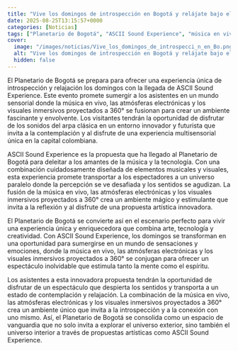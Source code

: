 ```yaml
---
title: "Vive los domingos de introspección en Bogotá y relájate bajo el domo del Planetario con los sonidos del arpa clásica y los visuales inmersivos que trae ASCII Sound Experience"
date: 2025-08-25T13:15:57+0000
categories: [Noticias]
tags: ["Planetario de Bogotá", "ASCII Sound Experience", "música en vivo", "atmósferas electrónicas", "visuales inmersivos", "experiencia multisensorial", "arte y tecnología."]
cover:
  image: "/images/noticias/Vive_los_domingos_de_introspecci_n_en_Bo.png"
  alt: "Vive los domingos de introspección en Bogotá y relájate bajo el domo del Planetario con los sonidos del arpa clásica y los visuales inmersivos que trae ASCII Sound Experience"
  hidden: false
---
```


El Planetario de Bogotá se prepara para ofrecer una experiencia única de introspección y relajación los domingos con la llegada de ASCII Sound Experience. Este evento promete sumergir a los asistentes en un mundo sensorial donde la música en vivo, las atmósferas electrónicas y los visuales inmersivos proyectados a 360° se fusionan para crear un ambiente fascinante y envolvente. Los visitantes tendrán la oportunidad de disfrutar de los sonidos del arpa clásica en un entorno innovador y futurista que invita a la contemplación y al disfrute de una experiencia multisensorial única en la capital colombiana.

ASCII Sound Experience es la propuesta que ha llegado al Planetario de Bogotá para deleitar a los amantes de la música y la tecnología. Con una combinación cuidadosamente diseñada de elementos musicales y visuales, esta experiencia promete transportar a los espectadores a un universo paralelo donde la percepción se ve desafiada y los sentidos se agudizan. La fusión de la música en vivo, las atmósferas electrónicas y los visuales inmersivos proyectados a 360° crea un ambiente mágico y estimulante que invita a la reflexión y al disfrute de una propuesta artística innovadora.

El Planetario de Bogotá se convierte así en el escenario perfecto para vivir una experiencia única y enriquecedora que combina arte, tecnología y creatividad. Con ASCII Sound Experience, los domingos se transforman en una oportunidad para sumergirse en un mundo de sensaciones y emociones, donde la música en vivo, las atmósferas electrónicas y los visuales inmersivos proyectados a 360° se conjugan para ofrecer un espectáculo inolvidable que estimula tanto la mente como el espíritu.

Los asistentes a esta innovadora propuesta tendrán la oportunidad de disfrutar de un espectáculo que despierta los sentidos y transporta a un estado de contemplación y relajación. La combinación de la música en vivo, las atmósferas electrónicas y los visuales inmersivos proyectados a 360° crea un ambiente único que invita a la introspección y a la conexión con uno mismo. Así, el Planetario de Bogotá se consolida como un espacio de vanguardia que no solo invita a explorar el universo exterior, sino también el universo interior a través de propuestas artísticas como ASCII Sound Experience.
